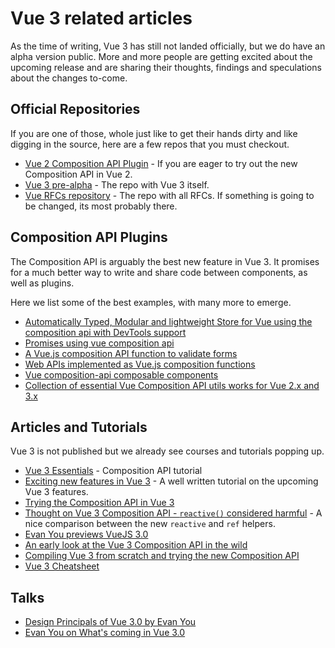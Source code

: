 # Vue 3 related articles

As the time of writing, Vue 3 has still not landed officially, but we do have an alpha version public. More and more people are getting excited about the upcoming release and are sharing their thoughts, findings and speculations about the changes to-come.

## Official Repositories

If you are one of those, whole just like to get their hands dirty and like digging in the source, here are a few repos that you must checkout.

<useful-links>
<useful-links-section title="Official">

* [Vue 2 Composition API Plugin](https://github.com/vuejs/composition-api) - If you are eager to try out the new Composition API in Vue 2.
* [Vue 3 pre-alpha](https://github.com/vuejs/vue-next) - The repo with Vue 3 itself.
* [Vue RFCs repository](https://github.com/vuejs/rfcs) - The repo with all RFCs. If something is going to be changed, its most probably there.

</useful-links-section>
</useful-links>

## Composition API Plugins

The Composition API is arguably the best new feature in Vue 3. It promises for a much better way to write and share code between components, as well as plugins.

Here we list some of the best examples, with many more to emerge.

<useful-links>
<useful-links-section title="Composition API">

- [Automatically Typed, Modular and lightweight Store for Vue using the composition api with DevTools support](https://github.com/posva/pinia)
- [Promises using vue composition api](https://github.com/posva/vue-compose-promise)
- [A Vue.js composition API function to validate forms](https://github.com/logaretm/vue-use-form)
- [Web APIs implemented as Vue.js composition functions](https://github.com/logaretm/vue-use-web)
- [Vue composition-api composable components](https://github.com/pikax/vue-composable)
- [Collection of essential Vue Composition API utils works for Vue 2.x and 3.x](https://github.com/antfu/vueuse)

</useful-links-section>
</useful-links>

## Articles and Tutorials

Vue 3 is not published but we already see courses and tutorials popping up.

<useful-links>
<useful-links-section title="Learning Resources">

- [Vue 3 Essentials](https://www.vuemastery.com/courses/vue-3-essentials/why-the-composition-api/) - Composition API tutorial
- [Exciting new features in Vue 3](https://vueschool.io/articles/vuejs-tutorials/exciting-new-features-in-vue-3/) - A well written tutorial on the upcoming Vue 3 features.
- [Trying the Composition API in Vue 3](https://dev.to/dasdaniel/composition-api-in-vue3-2ob6)
- [Thought on Vue 3 Composition API - `reactive()` considered harmful](https://dev.to/ycmjason/thought-on-vue-3-composition-api-reactive-considered-harmful-j8c) - A nice comparison between the new `reactive` and `ref` helpers.
- [Evan You previews VueJS 3.0](https://medium.com/vue-mastery/evan-you-previews-vue-js-3-0-ab063dec3547)
- [An early look at the Vue 3 Composition API in the wild](https://itnext.io/an-early-look-at-the-vue-3-composition-api-in-the-wild-52619116d13)
- [Compiling Vue 3 from scratch and trying the new Composition API](https://medium.com/js-dojo/compiling-vue-3-from-scratch-and-trying-the-new-composition-api-6d997f32e5b4)
- [Vue 3 Cheatsheet](https://www.vuemastery.com/vue-3-cheat-sheet/)

</useful-links-section>
</useful-links>

## Talks

<useful-links>
<useful-links-section title="Vue 3 talks">

- [Design Principals of Vue 3.0 by Evan You](https://www.youtube.com/watch?v=WLpLYhnGqPA) 
- [Evan You on What's coming in Vue 3.0](https://www.youtube.com/watch?v=8Hgt9HYaCDA)

</useful-links-section>
</useful-links>

